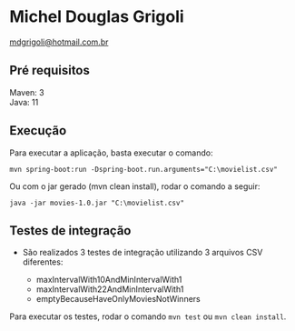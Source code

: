 # Michel Douglas Grigoli
mdgrigoli@hotmail.com.br

## Pré requisitos

Maven: 3\
Java: 11

## Execução

Para executar a aplicação, basta executar o comando:

```mvn spring-boot:run -Dspring-boot.run.arguments="C:\movielist.csv"```

Ou com o jar gerado (mvn clean install), rodar o comando a seguir:

```java -jar movies-1.0.jar "C:\movielist.csv"```

## Testes de integração

* São realizados 3 testes de integração utilizando 3 arquivos CSV diferentes:

  - maxIntervalWith10AndMinIntervalWith1
  - maxIntervalWith22AndMinIntervalWith1
  - emptyBecauseHaveOnlyMoviesNotWinners

Para executar os testes, rodar o comando ```mvn test``` ou ```mvn clean install```.